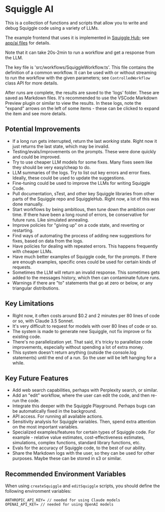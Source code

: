 # Squiggle AI

This is a collection of functions and scripts that allow you to write and debug Squiggle code using a variety of LLMs.

The example frontend that uses it is implemented in [Squiggle Hub](https://squigglehub.org/ai); see [app/ai files](https://github.com/quantified-uncertainty/squiggle/tree/main/packages/hub/src/app/ai) for details.

Note that it can take 20s-2min to run a workflow and get a response from the LLM.

The key file is 'src/workflows/SquiggleWorkflow.ts'. This file contains the definition of a common workflow. It can be used with or without streaming to run the workflow with the given parameters; see `ControlledWorkflow` class API for more details.

After runs are complete, the results are saved to the 'logs' folder. These are saved as Markdown files. It's recommended to use the VSCode Markdown Preview plugin or similar to view the results. In these logs, note the "expand" arrows on the left of some items - these can be clicked to expand the item and see more details.

## Potential Improvements

- If a long run gets interrupted, return the last _working_ state. Right now it just returns the last state, which may be invalid.
- Testing/evals/improvements on the prompts. These were done quickly and could be improved.
- Try to use cheaper LLM models for some fixes. Many fixes seem like they should be very easy/cheap to do.
- LLM summaries of the logs. Try to list out key errors and error fixes. Ideally, these could be used to update the suggestions.
- Fine-tuning could be used to improve the LLMs for writing Squiggle Code.
- Pull documentation, sTest, and other key Squiggle libraries from other parts of the Squiggle repo and SquiggleHub. Right now, a lot of this was done manually.
- Start workflows by being ambitious, then tune down the ambition over time. If there have been a long round of errors, be conservative for future runs. Like simulated annealing.
- Improve policies for "giving up" on a code state, and reverting or restarting.
- Find ways of automating the process of adding new suggestions for fixes, based on data from the logs.
- Have policies for dealing with repeated errors. This happens frequently with cheaper LLMs.
- Have much better examples of Squiggle code, for the prompts. If there are enough examples, specific ones could be used for certain kinds of requests.
- Sometimes the LLM will return an invalid response. This sometimes gets added to the messages history, which then can contaminate future runs.
- Warnings if there are "to" statements that go at zero or below, or any triangular distributions.

## Key Limitations

- Right now, it often costs around $0.2 and 2 minutes per 80 lines of code or so, with Claude 3.5 Sonnet.
- It's very difficult to request for models with over 80 lines of code or so.
- The system is made to generate new Squiggle, not fix improve or fix existing code.
- There's no parallelization yet. That said, it's tricky to parallelize code improvements, especially without spending a lot of extra money.
- This system doesn't return anything (outside the console.log statements) until the end of a run. So the user will be left hanging for a while.

## Key Future Features

- Add web search capabilities, perhaps with Perplexity search, or similar.
- Add an "edit" workflow, where the user can edit the code, and then re-run the code.
- Integrate this deeper with the Squiggle Playground. Perhaps bugs can be automatically fixed in the background.
- API access. For running all available actions.
- Sensitivity analysis for Squiggle variables. Then, spend extra attention on the most important variables.
- Specialized examples/features for certain types of Squiggle code. For example - relative value estimates, cost-effectiveness estimates, simulations, complex functions, standard library functions, etc.
- Evals for the accuracy of Squiggle code, to the best of our ability.
- Share the Markdown logs with the user, so they can be used for other purposes. Maybe these can be stored in s3 or similar.

## Recommended Environment Variables

When using `createSquiggle` and `editSquiggle` scripts, you should define the following environment variables:

```
ANTHROPIC_API_KEY= // needed for using Claude models
OPENAI_API_KEY= // needed for using OpenAI models
```
